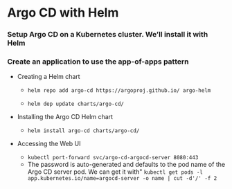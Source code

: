 #  Argo CD with Helm 
### Setup Argo CD on a Kubernetes cluster. We’ll install it with Helm
### Create an application to use the app-of-apps pattern

* Creating a Helm chart

  - `helm repo add argo-cd https://argoproj.github.io/ argo-helm`

  - `helm dep update charts/argo-cd/`


*  Installing the Argo CD Helm chart
   - `helm install argo-cd charts/argo-cd/`


* Accessing the Web UI
   - `kubectl port-forward svc/argo-cd-argocd-server 8080:443`
   - The password is auto-generated and defaults to the pod name of the Argo CD server pod. We can get it with"
    `kubectl get pods -l app.kubernetes.io/name=argocd-server -o name | cut -d'/' -f 2`


    




